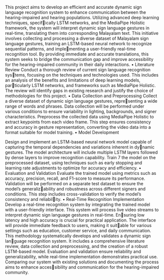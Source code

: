 This project aims to develop an efficient and accurate dynamic sign language
recognition system to enhance communication between the hearing-impaired
and hearing populations. Utilizing advanced deep learning techniques, specif￾ically LSTM networks, and the MediaPipe Holistic framework, the system
will interpret dynamic sign language gestures in real-time, translating them
into corresponding Malayalam text. This initiative involves collecting and
processing a diverse dataset of Malayalam sign language gestures, training
an LSTM-based neural network to recognize sequential patterns, and imple￾menting a user-friendly real-time recognition tool. By providing immediate
and accurate translations, this system seeks to bridge the communication
gap and improve accessibility for the hearing-impaired community in their
daily interactions.
• Literature Review
Conduct a thorough review of current sign language recognition sys￾tems, focusing on the techniques and technologies used. This includes
an analysis of the benefits and limitations of deep learning models, par￾ticularly LSTM networks, and frameworks such as MediaPipe Holistic.
The review will identify gaps in existing research and justify the choice
of methodologies for this project.
• Data Collection and Preprocessing
Collect a diverse dataset of dynamic sign language gestures, repre￾senting a wide range of words and phrases. Data collection will be
performed under various conditions to ensure variability in lighting,
backgrounds, and signer characteristics. Preprocess the collected data
using MediaPipe Holistic to extract keypoints from each video frame.
This step ensures consistency and accuracy in gesture representation,
converting the video data into a format suitable for model training.
• Model Development

Design and implement an LSTM-based neural network model capable
of capturing the temporal dependencies and variations inherent in dynamic gestures. The model architecture will include multiple LSTM
layers followed by dense layers to improve recognition capability. Train
7 the model on the preprocessed dataset, using techniques such as early
stopping and learning rate adjustments to optimize for accuracy and
efficiency.
• Evaluation and Validation
Evaluate the trained model using metrics such as accuracy, precision,
recall, and F1-score to measure its performance. Validation will be
performed on a separate test dataset to ensure the model’s generalizability and robustness across different signers and conditions. This step
includes cross-validation to verify the model’s consistency and reliability.
• Real-Time Recognition Implementation
Develop a real-time recognition system by integrating the trained model
with a user-friendly interface. This system will process live video
streams to interpret dynamic sign language gestures in real-time. Ensuring low latency and high accuracy is crucial for practical application.
The interface will provide immediate feedback to users, making it suitable for various settings such as education, customer service, and daily
communication.
This methodology systematically develops and validates a dynamic sign language recognition system. It includes a comprehensive literature review,
data collection and preprocessing, and the creation of a robust LSTM-based
model. Evaluation and validation ensure reliability and generalizability, while
real-time implementation demonstrates practical use. Comparing our system
with existing solutions and documenting the process aims to enhance accessibility and communication for the hearing-impaired community.
